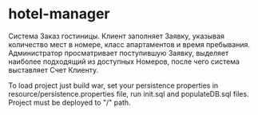 # hotel-manager
Система Заказ гостиницы. Клиент заполняет Заявку, указывая количество мест в номере, класс апартаментов и время пребывания. 
Администратор просматривает поступившую Заявку, выделяет наиболее подходящий из доступных 
Номеров, после чего система выставляет Счет Клиенту.
    
   
To load project just build war, set your persistence properties in resource/persistence.properties file, run init.sql and populateDB.sql files.
Project must be deployed to "/" path.
